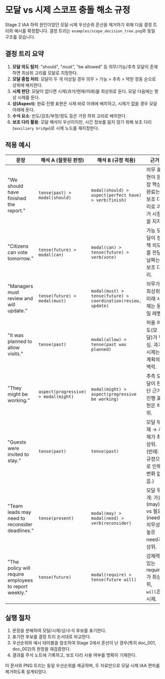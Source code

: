 # 모달 vs 시제 스코프 충돌 해소 규정

Stage 2 IAA 하락 원인이었던 모달·시제 우선순위 혼선을 제거하기 위해 다음 결정 트리와 예시를 확정합니다. 결정 트리는 `examples/scope_decision_tree.png`와 동일 구조를 갖습니다.

## 결정 트리 요약
1. **모달 의도 탐지**: "should", "must", "be allowed" 등 의무/가능/추측 모달이 존재하면 최상위 고리를 모달로 지정한다.
2. **모달 중첩 처리**: 모달이 두 개 이상일 경우 의무 > 가능 > 추측 > 약한 정동 순으로 상위에 배치한다.
3. **시제 판단**: 모달이 없다면 시제(과거/현재/미래)를 최상위로 둔다. 모달 다음에는 항상 시제를 둔다.
4. **상(Aspect)**: 완료·진행 표현은 시제 바로 아래에 배치하고, 시제가 없을 경우 모달 아래에 둔다.
5. **수식 요소**: 빈도/강조/부정/정도 등은 가장 하위 고리로 배치한다.
6. **보조 다리 활용**: 모달 해석이 우선이지만, 시간 정보를 잃지 않기 위해 보조 다리(`auxiliary bridge`)로 시제 노드를 재지정한다.

## 적용 예시
| 문장 | 해석 A (잘못된 판정) | 해석 B (규정 적용) | 근거 |
| --- | --- | --- | --- |
| "We should have finished the report." | `tense(past) > modal(should)` | `modal(should) > aspect(perfect have) > verb(finish)` | 의무 표현이 문장 핵심. 완료는 보조 다리로 과거 시점을 지지.
| "Citizens can vote tomorrow." | `tense(future) > modal(can)` | `modal(can) > tense(future) > verb(vote)` | 가능 모달이 정책 의도를 전달. 날짜는 보조 다리.
| "Managers must review and will update." | `tense(future) > modal(must)` | `modal(must) > tense(future) > coordination(review, update)` | 의무가 최상위. 미래 시제는 동일 레벨.
| "It was planned to allow visits." | `tense(past)` | `modal(allow) > tense(past was planned)` | 허용 의도(모달)가 핵심. 과거 시제는 계획의 맥락.
| "They might be working." | `aspect(progressive) > modal(might)` | `modal(might) > aspect(progressive be working)` | 추측 모달이 판단 근거. 진행 표현은 하위.
| "Guests were invited to stay." | `tense(past)` | `tense(past)` | 모달 부재 → 시제가 최상위. (반례: 규정으로 인해 변화 없음.)
| "Team leads may need to reconsider deadlines." | `tense(present)` | `modal(may) > modal(need) > verb(reconsider)` | 모달 두 개: 가능(may) vs 필요(need). 의무성 높은 need가 상위.
| "The policy will require employees to report weekly." | `tense(future)` | `modal(require) > tense(future will)` | 강제력 있는 require가 최상위, `will`은 시제.

## 실행 절차
1. 문장을 분해하여 모달/시제/상/수식 후보를 표기한다.
2. 표기한 후보를 결정 트리 순서대로 비교한다.
3. 우선순위와 예시 테이블을 참조하여 Stage 2에서 혼선이 난 경우(특히 doc_001, doc_002)의 판정을 재검증한다.
4. 결과를 주석 노트에 기록하고, 보조 다리 사용 여부를 명확히 기재한다.

이 문서와 PNG 트리는 동일 우선순위를 제공하며, 두 자료만으로 모달·시제 IAA 편차를 제거하도록 설계되었다.
